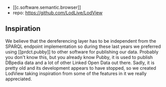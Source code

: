 
- [[c.software.semantic.browser]]
- repo: https://github.com/LodLive/LodView

## Inspiration

We believe that the dereferencing layer has to be independent from the SPARQL endpoint implementation so during these last years we preferred using [[prdct.pubby]] to other software for publishing our data. Probably you don't know this, but you already know Pubby, it is used to publish DBpedia data and a lot of other Linked Open Data out there. Sadly, it is pretty old and its development appears to have stopped, so we created LodView taking inspiration from some of the features in it we really appreciated.